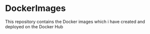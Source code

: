 # DockerImages
This repository contains the Docker images which i have created and deployed on the Docker Hub
